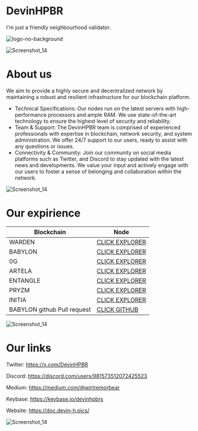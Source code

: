 # DevinHPBR

I'm just a friendly neighbourhood validator.

![logo-no-background](https://github.com/user-attachments/assets/8b454258-1ef9-45da-adb5-2ace8a188935)

![Screenshot_14](https://github.com/user-attachments/assets/2cae4bbb-721a-4c6b-9ab2-6310d8ea5487)

# About us
We aim to provide a highly secure and decentralized network by maintaining a robust and resilient infrastructure for our blockchain platform.
+ Technical Specifications:
Our nodes run on the latest servers with high-performance processors and ample RAM.
We use state-of-the-art technology to ensure the highest level of security and reliability.
+ Team & Support:
The DevinHPBR team is comprised of experienced professionals with expertise in blockchain, network security, and system administration.
We offer 24/7 support to our users, ready to assist with any questions or issues.
+ Connectivity & Community:
Join our community on social media platforms such as Twitter, and Discord to stay updated with the latest news and developments.
We value your input and actively engage with our users to foster a sense of belonging and collaboration within the network.

![Screenshot_14](https://github.com/user-attachments/assets/2cae4bbb-721a-4c6b-9ab2-6310d8ea5487)

# Our expirience

| Blockchain        | Node |
|----------------|---------------------|
| WARDEN | [CLICK EXPLORER](https://testnet.warden.explorers.guru/validator/wardenvaloper19v8mzetaw45r2m9ujx86l4f3ahy9k8q2wrh7ud) |
| BABYLON | [CLICK EXPLORER](https://testnet.babylon.explorers.guru/validator/bbnvaloper1rc2qd7ljm6pm83qzumkgtuvfsdep9ul8nh8zp0) |
| 0G       | [CLICK EXPLORER](https://testnet.0g.explorers.guru/validator/0gvaloper14jf2meu7vaqedkuwrcsml5lzaunj0mzdlz8nx2) |
| ARTELA        | [CLICK EXPLORER](https://explorer.halonode.top/artela/staking/artvaloper157x0096e0h4z4uq4snc70qjatk43z95fgq3hz4) |
| ENTANGLE          | [CLICK EXPLORER](https://testnet.itrocket.net/entangle/staking/ethmvaloper1p5fe9r34rd587wzx2jg0w8n5hwhdrc4nare5k7) |
| PRYZM            | [CLICK EXPLORER](https://testnet.chainsco.pe/pryzm/validator/pryzmvaloper1t5jw5chnq2p6w5tw9u2wsdyparv5r3dtngwu05) |
| INITIA         | [CLICK EXPLORER](https://scan.initia.tech/initiation-1/validators/initvaloper1z3pmtesrgk7g5zs4q4uurfcqz0qzlm9fea4dx) |
| BABYLON github Pull request        | [CLICK GITHUB](https://github.com/babylonchain/networks/pull/127) |

![Screenshot_14](https://github.com/user-attachments/assets/2cae4bbb-721a-4c6b-9ab2-6310d8ea5487)

# Our links

Twitter: https://x.com/DevinHPBR

Discord: https://discord.com/users/981573512072425523

Medium: https://medium.com/@wirtremorbear

Keybase: https://keybase.io/devinhpbrs

Website: https://doc.devin-h.pics/

![Screenshot_14](https://github.com/user-attachments/assets/26b3148a-61ca-431b-a39d-fb39dd22f114)

